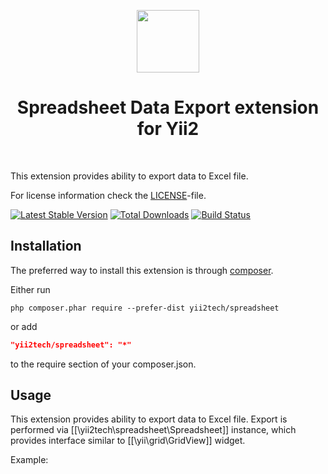 <p align="center">
    <a href="https://github.com/yii2tech" target="_blank">
        <img src="https://avatars2.githubusercontent.com/u/12951949" height="100px">
    </a>
    <h1 align="center">Spreadsheet Data Export extension for Yii2</h1>
    <br>
</p>

This extension provides ability to export data to Excel file.

For license information check the [LICENSE](LICENSE.md)-file.

[![Latest Stable Version](https://poser.pugx.org/yii2tech/excel-excel/v/stable.png)](https://packagist.org/packages/yii2tech/spreadsheet)
[![Total Downloads](https://poser.pugx.org/yii2tech/spreadsheet/downloads.png)](https://packagist.org/packages/yii2tech/spreadsheet)
[![Build Status](https://travis-ci.org/yii2tech/spreadsheet.svg?branch=master)](https://travis-ci.org/yii2tech/spreadsheet)


Installation
------------

The preferred way to install this extension is through [composer](http://getcomposer.org/download/).

Either run

```
php composer.phar require --prefer-dist yii2tech/spreadsheet
```

or add

```json
"yii2tech/spreadsheet": "*"
```

to the require section of your composer.json.


Usage
-----

This extension provides ability to export data to Excel file.
Export is performed via [[\yii2tech\spreadsheet\Spreadsheet]] instance, which provides interface similar to [[\yii\grid\GridView]] widget.

Example:

```php

```
